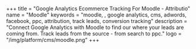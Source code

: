 +++
title = "Google Analytics Ecommerce Tracking For Moodle - Attributio"
name = "Moodle"
keywords = "moodle, , google analytics, cms, adwords, facebook, ppc, attribution, track leads, conversion tracking"
description = "Connect Google Analytics with Moodle to find our where your leads are coming from. Track leads from the source - from search to ppc."
logo = "/img/platform/cms/moodle.png"
+++
